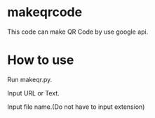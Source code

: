 # makeqrcode

This code can make QR Code by use google api.

# How to use

Run makeqr.py.

Input URL or Text.

Input file name.(Do not have to input extension)
